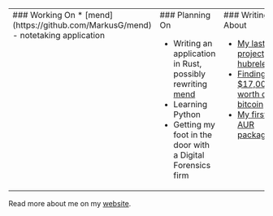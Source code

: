 <table><tr><td valign="top" width="33%">
### Working On
* [mend](https://github.com/MarkusG/mend) - notetaking application

</td><td valign="top" width="34%">
### Planning On

* Writing an application in Rust, possibly rewriting [mend](https://github.com/MarkusG/mend)
* Learning Python
* Getting my foot in the door with a Digital Forensics firm

</td><td valign="top" width="33%">
### Writing About

* [My last project, hubrelease](https://markgross.me/2020/05/18/hubrelease)
* [Finding $17,000 worth of bitcoin](https://markgross.me/2019/09/28/pastebin-bitcoins)
* [My first AUR package](https://markgross.me/2019/07/19/first-aur-package)

</td></tr></table>

Read more about me on my [website](https://markgross.me/).
